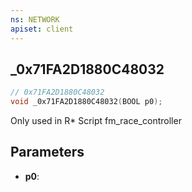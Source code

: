 ```yaml
---
ns: NETWORK
apiset: client
---
```

## _0x71FA2D1880C48032

```c
// 0x71FA2D1880C48032
void _0x71FA2D1880C48032(BOOL p0);
```

Only used in R* Script fm_race_controller

## Parameters
* **p0**:



